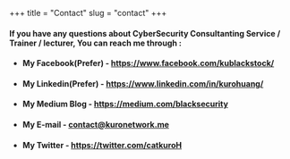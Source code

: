 +++
title = "Contact"
slug = "contact"
+++

####  If you have any questions about CyberSecurity Consultanting Service / Trainer / lecturer, You can reach me through :


- #### My Facebook(Prefer) - https://www.facebook.com/kublackstock/

- #### My Linkedin(Prefer) - https://www.linkedin.com/in/kurohuang/

- #### My Medium Blog - https://medium.com/blacksecurity

- #### My E-mail - contact@kuronetwork.me

- #### My Twitter - https://twitter.com/catkuroH

